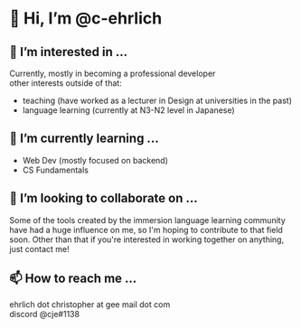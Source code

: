 # 👋 Hi, I’m @c-ehrlich
## 👀 I’m interested in ...
Currently, mostly in becoming a professional developer  
other interests outside of that:  
* teaching (have worked as a lecturer in Design at universities in the past)
* language learning (currently at N3-N2 level in Japanese)
## 🌱 I’m currently learning ...
* Web Dev (mostly focused on backend)
* CS Fundamentals
## 💞️ I’m looking to collaborate on ...
Some of the tools created by the immersion language learning community have had a huge influence on me, so I'm hoping to contribute to that field soon.
Other than that if you're interested in working together on anything, just contact me!
## 📫 How to reach me ...
ehrlich dot christopher at gee mail dot com  
discord @cje#1138
